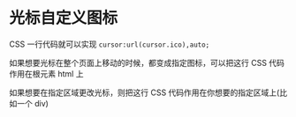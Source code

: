 # 光标自定义图标

CSS 一行代码就可以实现 `cursor:url(cursor.ico),auto;`  

如果想要光标在整个页面上移动的时候，都变成指定图标，可以把这行 CSS 代码作用在根元素 html 上  

如果想要在指定区域更改光标，则把这行 CSS 代码作用在你想要的指定区域上(比如一个 div)  